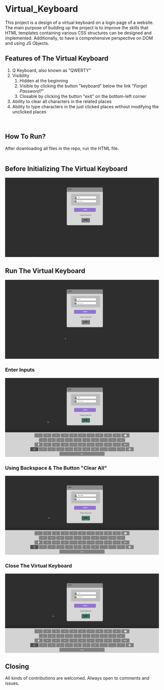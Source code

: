 # Virtual_Keyboard
This project is a design of a virtual keyboard on a login page of a website. 
The main purpose of building up the project is to improve the skills that HTML templates containing various CSS structures can be designed and implemented.
Additionally, to have a comprehensive perspective on DOM and using JS Objects.

## Features of The Virtual Keyboard
1. Q Keyboard, also known as "QWERTY"
2. Visibility
    1. Hidden at the beginning 
    2. Visible by clicking the button "keyboard" below the link "*Forget Password?*"
    3. Closable by clicking the button "exit" on the bottom-left corner
3. Ability to clear all characters in the related places
4. Ability to type characters in the just clicked places without modifying the unclicked places
<br>

## How To Run?
After downloading all files in the repo, run the HTML file.<br/>
<br>

## Before Initializing The Virtual Keyboard
![](https://github.com/AlpKarar/Virtual_Keyboard/blob/main/visuals/the_initial.png)
<br>

## Run The Virtual Keyboard
![](https://github.com/AlpKarar/Virtual_Keyboard/blob/main/visuals/run_V_Keyboard.gif)
<br>

### Enter Inputs
![](https://github.com/AlpKarar/Virtual_Keyboard/blob/main/visuals/enter_inputs.gif)
<br>

### Using Backspace & The Button "Clear All"
![](https://github.com/AlpKarar/Virtual_Keyboard/blob/main/visuals/backspace_clearAll.gif)
<br>

### Close The Virtual Keyboard
![](https://github.com/AlpKarar/Virtual_Keyboard/blob/main/visuals/close.gif)
<br>

## Closing
All kinds of contributions are welcomed. Always open to comments and issues.




